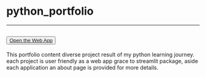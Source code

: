# python_portfolio
---
<button type="button"><a href="https://share.streamlit.io/rekidiang2/p02_python_portfolio/main/app.py">Open the Web App</a></button>
---
This portfolio content diverse          project result of my python learning journey. each project is user friendly  as a web app grace to streamlit package, aside each application an about page is provided for more details.
